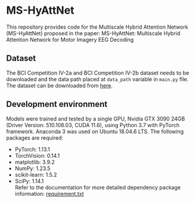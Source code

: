 # MS-HyAttNet
This repository provides code for the Multiscale Hybrid Attention Network (MS-HyAttNet) proposed in the paper: MS-HyAttNet: Multiscale Hybrid Attention Network for Motor Imagery EEG Decoding
## Dataset
The BCI Competition IV-2a and BCI Competition IV-2b dataset needs to be downloaded and the data path placed at `data_path` variable in `main.py` file. The dataset can be downloaded from [here](http://www.bbci.de/competition/iv/).
## Development environment
Models were trained and tested by a single GPU, Nvidia GTX 3090 24GB (Driver Version: 510.108.03, CUDA 11.6), using Python 3.7 with PyTorch framework. Anaconda 3 was used on Ubuntu 18.04.6 LTS. The following packages are required:
- PyTorch: 1.13.1
- TorchVision: 0.14.1
- matplotlib: 3.9.2
- NumPy: 1.23.5
- scikit-learn: 1.5.2
- SciPy: 1.14.1 <br>
Refer to the documentation for more detailed dependency package information: [requirement.txt](https://github.com/xiaorong777/MS-HyAttNet/blob/main/requirements.txt)
